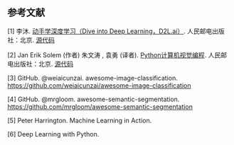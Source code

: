 ## 参考文献

[1] 李沐. [动手学深度学习（Dive into Deep Learning，D2L.ai）](https://zh.d2l.ai/). 人民邮电出版社：北京. [<u>源代码</u>](https://github.com/d2l-ai/d2l-zh)

[2] Jan Erik Solem (作者) 朱文涛 , 袁勇 (译者). [Python计算机视觉编程](https://www.ituring.com.cn/book/1349). 人民邮电出版社：北京. [<u>源代码</u>](https://github.com/willard-yuan/pcv-book-code)

[3] GitHub. @weiaicunzai. awesome-image-classification. https://github.com/weiaicunzai/awesome-image-classification

[4] GitHub. @mrgloom. awesome-semantic-segmentation. https://github.com/mrgloom/awesome-semantic-segmentation

[5] Peter Harrington. Machine Learning in Action. 

[6] Deep Learning with Python. 
